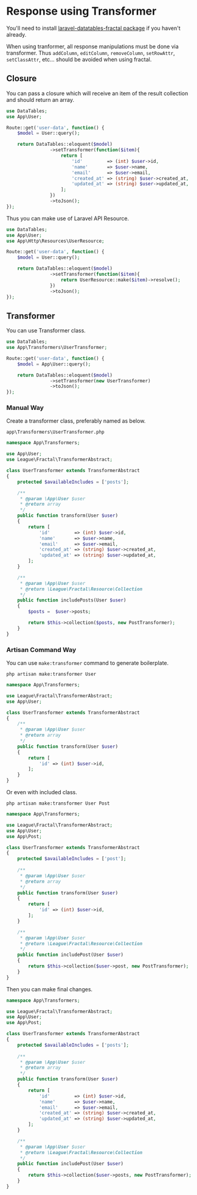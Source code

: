 # Response using Transformer

You'll need to install [laravel-datatables-fractal package](https://github.com/yajra/laravel-datatables-fractal) if you haven't already.

When using tranformer, all response manipulations must be done via transformer.
Thus `addColumn`, `editColumn`, `removeColumn`, `setRowAttr`, `setClassAttr`, etc... should be avoided when using fractal.

## Closure

You can pass a closure which will receive an item of the result collection and should return an array.

```php
use DataTables;
use App\User;

Route::get('user-data', function() {
    $model = User::query();

    return DataTables::eloquent($model)
                ->setTransformer(function($item){
                    return [
                        'id'         => (int) $user->id,
                        'name'       => $user->name,
                        'email'      => $user->email,
                        'created_at' => (string) $user->created_at,
                        'updated_at' => (string) $user->updated_at,
                    ];
                })
                ->toJson();
});
```

Thus you can make use of Laravel API Resource.

```php
use DataTables;
use App\User;
use App\Http\Resources\UserResource;

Route::get('user-data', function() {
    $model = User::query();

    return DataTables::eloquent($model)
                ->setTransformer(function($item){
                    return UserResource::make($item)->resolve();
                })
                ->toJson();
});
```


## Transformer

You can use Transformer class.

```php
use DataTables;
use App\Transformers\UserTransformer;

Route::get('user-data', function() {
    $model = App\User::query();

    return DataTables::eloquent($model)
                ->setTransformer(new UserTransformer)
                ->toJson();
});
```

### Manual Way

Create a transformer class, preferably named as below.

`app\Transformers\UserTransformer.php`

```php
namespace App\Transformers;

use App\User;
use League\Fractal\TransformerAbstract;

class UserTransformer extends TransformerAbstract
{
    protected $availableIncludes = ['posts'];

    /**
     * @param \App\User $user
     * @return array
     */
    public function transform(User $user)
    {
        return [
            'id'         => (int) $user->id,
            'name'       => $user->name,
            'email'      => $user->email,
            'created_at' => (string) $user->created_at,
            'updated_at' => (string) $user->updated_at,
        ];
    }

    /**
     * @param \App\User $user
     * @return \League\Fractal\Resource\Collection
     */
    public function includePosts(User $user)
    {
        $posts =  $user->posts;

        return $this->collection($posts, new PostTransformer);
    }
}
```

### Artisan Command Way

You can use `make:transformer` command to generate boilerplate.

`php artisan make:transformer User`

```php
namespace App\Transformers;

use League\Fractal\TransformerAbstract;
use App\User;

class UserTransformer extends TransformerAbstract
{
    /**
     * @param \App\User $user
     * @return array
     */
    public function transform(User $user)
    {
        return [
            'id' => (int) $user->id,
        ];
    }
}
```

Or even with included class.

`php artisan make:transformer User Post`

```php
namespace App\Transformers;

use League\Fractal\TransformerAbstract;
use App\User;
use App\Post;

class UserTransformer extends TransformerAbstract
{
    protected $availableIncludes = ['post'];
    
    /**
     * @param \App\User $user
     * @return array
     */
    public function transform(User $user)
    {
        return [
            'id' => (int) $user->id,
        ];
    }

    /**
     * @param \App\User $user
     * @return \League\Fractal\Resource\Collection
     */
    public function includePost(User $user)
    {
        return $this->collection($user->post, new PostTransformer);
    }
}
```

Then you can make final changes.

```php
namespace App\Transformers;

use League\Fractal\TransformerAbstract;
use App\User;
use App\Post;

class UserTransformer extends TransformerAbstract
{
    protected $availableIncludes = ['posts'];
    
    /**
     * @param \App\User $user
     * @return array
     */
    public function transform(User $user)
    {
        return [
            'id'         => (int) $user->id,
            'name'       => $user->name,
            'email'      => $user->email,
            'created_at' => (string) $user->created_at,
            'updated_at' => (string) $user->updated_at,
        ];
    }

    /**
     * @param \App\User $user
     * @return \League\Fractal\Resource\Collection
     */
    public function includePost(User $user)
    {
        return $this->collection($user->posts, new PostTransformer);
    }
}
```
